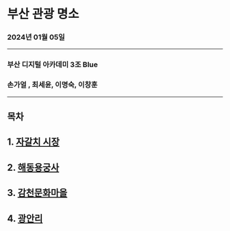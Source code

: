 # 부산 관광 명소  
### 2024년 01월 05일
---
### 부산 디지털 아카데미 3조 Blue
### 손가얼 , 최세윤, 이명숙, 이창훈  
---

## 목차  

## 1. [자갈치 시장](project01/gagalchi01.md)
## 2. [해동용궁사](project02/Haedong.md)
## 3. [감천문화마을](project03/Gamcheon_Culture_Village.md)
## 4. [광안리](project04/gwangalli.md)
